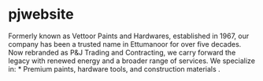 # pjwebsite
Formerly known as Vettoor Paints and Hardwares, established in 1967, our company has been a trusted name in Ettumanoor for over five decades. Now rebranded as P&amp;J Trading and Contracting, we carry forward the legacy with renewed energy and a broader range of services. We specialize in: * Premium paints, hardware tools, and construction materials .
